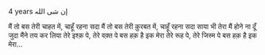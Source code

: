 
4 years إن شى الله


मैं तो बस तेरी चाहत में, चाहूँ रहना सदा
मैं तो बस तेरी क़ुरबत में, चाहूँ रहना सदा
साया भी तेरा मैं होने ना दूँ जुदा
मैंने तय कर लिया
तेरे इश्क़ पे, तेरे वक़्त पे
बस हक़ है इक मेरा
तेरे रूह पे, तेरे जिस्म पे
बस हक़ है इक मेरा...
